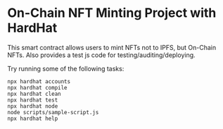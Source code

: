 # On-Chain NFT Minting Project with HardHat

This smart contract allows users to mint NFTs not to IPFS, but On-Chain NFTs.
Also provides a test js code for testing/auditing/deploying.

Try running some of the following tasks:

```shell
npx hardhat accounts
npx hardhat compile
npx hardhat clean
npx hardhat test
npx hardhat node
node scripts/sample-script.js
npx hardhat help
```
